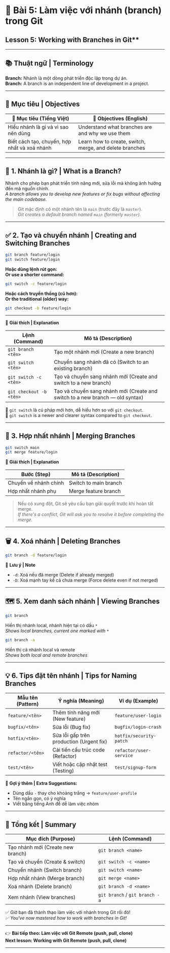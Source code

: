 # 📝 Bài 5: Làm việc với nhánh (branch) trong Git  
## Lesson 5: Working with Branches in Git**

---

## 📚 Thuật ngữ | Terminology  
**Branch:** Nhánh là một dòng phát triển độc lập trong dự án.  
**Branch:** A branch is an independent line of development in a project.

---

## 🎯 Mục tiêu | Objectives  

| 🎯 Mục tiêu (Tiếng Việt) | 🎯 Objectives (English) |
|--------------------------|--------------------------|
| Hiểu nhánh là gì và vì sao nên dùng | Understand what branches are and why we use them |
| Biết cách tạo, chuyển, hợp nhất và xoá nhánh | Learn how to create, switch, merge, and delete branches |

---

## 📌 1. Nhánh là gì? | What is a Branch?  
Nhánh cho phép bạn phát triển tính năng mới, sửa lỗi mà không ảnh hưởng đến mã nguồn chính.  
*A branch allows you to develop new features or fix bugs without affecting the main codebase.*

> Git mặc định có một nhánh tên là `main` (trước đây là `master`).  
> *Git creates a default branch named `main` (formerly `master`).*

---

## ✅ 2. Tạo và chuyển nhánh | Creating and Switching Branches

```bash
git branch feature/login  
git switch feature/login
```

**Hoặc dùng lệnh rút gọn:**  
**Or use a shorter command:**

```bash
git switch -c feature/login
```

**Hoặc cách truyền thống (cũ hơn):**  
**Or the traditional (older) way:**

```bash
git checkout -b feature/login
```

---

📍 **Giải thích | Explanation**

| Lệnh (Command) | Mô tả (Description) |
|----------------|---------------------|
| `git branch <tên>` | Tạo một nhánh mới (Create a new branch) |
| `git switch <tên>` | Chuyển sang nhánh đã có (Switch to an existing branch) |
| `git switch -c <tên>` | Tạo và chuyển sang nhánh mới (Create and switch to a new branch) |
| `git checkout -b <tên>` | Tạo và chuyển sang nhánh mới (Create and switch to a new branch — old syntax) |

📌 `git switch` là cú pháp mới hơn, dễ hiểu hơn so với `git checkout`.  
📌 `git switch` is a newer and clearer syntax compared to `git checkout`.

--- 

## 🔁 3. Hợp nhất nhánh | Merging Branches  

```bash
git switch main  
git merge feature/login
```

📍 **Giải thích | Explanation**  

| Bước (Step) | Mô tả (Description) |
|-------------|---------------------|
| Chuyển về nhánh chính | Switch to main branch |
| Hợp nhất nhánh phụ | Merge feature branch |

> Nếu có xung đột, Git sẽ yêu cầu bạn giải quyết trước khi hoàn tất merge.  
> *If there's a conflict, Git will ask you to resolve it before completing the merge.*

---

## 🗑 4. Xoá nhánh | Deleting Branches  

```bash
git branch -d feature/login
```

📍 **Lưu ý | Note**  
- `-d`: Xoá nếu đã merge (Delete if already merged)  
- `-D`: Xoá mạnh tay kể cả chưa merge (Force delete even if not merged)

---

## 🗺 5. Xem danh sách nhánh | Viewing Branches  

```bash
git branch
```

Hiển thị nhánh local, nhánh hiện tại có dấu `*`  
*Shows local branches, current one marked with `*`*
```bash
git branch -a
```

Hiển thị cả nhánh local và remote  
*Shows both local and remote branches*

---

## 💡 6. Tips đặt tên nhánh | Tips for Naming Branches

| Mẫu tên (Pattern) | Ý nghĩa (Meaning) | Ví dụ (Example) |
|------------------|-------------------|-----------------|
| `feature/<tên>`  | Thêm tính năng mới (New feature) | `feature/user-login` |
| `bugfix/<tên>`   | Sửa lỗi (Bug fix) | `bugfix/login-crash` |
| `hotfix/<tên>`   | Sửa lỗi gấp trên production (Urgent fix) | `hotfix/security-patch` |
| `refactor/<tên>` | Cải tiến cấu trúc code (Refactor) | `refactor/user-service` |
| `test/<tên>`     | Viết hoặc cập nhật test (Testing) | `test/signup-form` |

📝 **Gợi ý thêm | Extra Suggestions:**
- Dùng dấu `-` thay cho khoảng trắng → `feature/user-profile`
- Tên ngắn gọn, có ý nghĩa
- Viết bằng tiếng Anh để dễ làm việc nhóm

---

## 🎯 Tổng kết | Summary

| Mục đích (Purpose) | Lệnh (Command) |
|--------------------|----------------|
| Tạo nhánh mới (Create new branch) | `git branch <name>` |
| Tạo và chuyển (Create & switch) | `git switch -c <name>` |
| Chuyển nhánh (Switch branch) | `git switch <name>` |
| Hợp nhất nhánh (Merge branch) | `git merge <name>` |
| Xoá nhánh (Delete branch) | `git branch -d <name>` |
| Xem nhánh (View branches) | `git branch` / `git branch -a` |

✅ Giờ bạn đã thành thạo làm việc với nhánh trong Git rồi đó!  
*✅ You've now mastered how to work with branches in Git!*

---

👉 **Bài tiếp theo: Làm việc với Git Remote (push, pull, clone)**  
**Next lesson: Working with Git Remote (push, pull, clone)**

---
